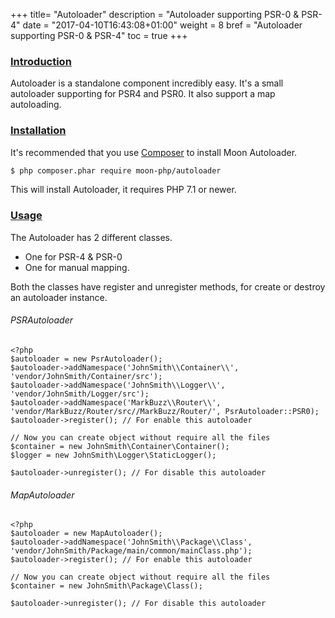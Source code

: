 +++
title= "Autoloader"
description = "Autoloader supporting PSR-0 & PSR-4"
date = "2017-04-10T16:43:08+01:00"
weight = 8
bref = "Autoloader supporting PSR-0 & PSR-4"
toc = true
+++

<h3 class="section-head" id="introduction"><a href="#introduction">Introduction</a></h3>
Autoloader is a standalone component incredibly easy.
It's a small autoloader supporting for PSR4 and PSR0.
It also support a map autoloading.

<h3 class="section-head" id="installaton"><a href="#installaton">Installation</a></h3>

It's recommended that you use [Composer](https://getcomposer.org/) to install Moon Autoloader.

```bash
$ php composer.phar require moon-php/autoloader
```

This will install Autoloader, it requires PHP 7.1 or newer.

<h3 class="section-head" id="usage"><a href="#usage">Usage</a></h3>

The Autoloader has 2 different classes.
- One for PSR-4 & PSR-0
- One for manual mapping.

Both the classes have register and unregister methods, for create or destroy an autoloader instance.
 
###### PSRAutoloader

    <?php
    $autoloader = new PsrAutoloader();
    $autoloader->addNamespace('JohnSmith\\Container\\', 'vendor/JohnSmith/Container/src');
    $autoloader->addNamespace('JohnSmith\\Logger\\', 'vendor/JohnSmith/Logger/src');
    $autoloader->addNamespace('MarkBuzz\\Router\\', 'vendor/MarkBuzz/Router/src//MarkBuzz/Router/', PsrAutoloader::PSR0);
    $autoloader->register(); // For enable this autoloader 
    
    // Now you can create object without require all the files
    $container = new JohnSmith\Container\Container();
    $logger = new JohnSmith\Logger\StaticLogger();
    
    $autoloader->unregister(); // For disable this autoloader

###### MapAutoloader

    <?php
    $autoloader = new MapAutoloader();
    $autoloader->addNamespace('JohnSmith\\Package\\Class', 'vendor/JohnSmith/Package/main/common/mainClass.php');
    $autoloader->register(); // For enable this autoloader
    
    // Now you can create object without require all the files
    $container = new JohnSmith\Package\Class();
    
    $autoloader->unregister(); // For disable this autoloader
